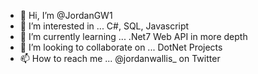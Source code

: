 - 👋 Hi, I’m @JordanGW1
- 👀 I’m interested in ... C#, SQL, Javascript
- 🌱 I’m currently learning ... .Net7 Web API in more depth
- 💞️ I’m looking to collaborate on ... DotNet Projects
- 📫 How to reach me ... @jordanwallis_ on Twitter

<!---
JordanGW1/JordanGW1 is a ✨ special ✨ repository because its `README.md` (this file) appears on your GitHub profile.
You can click the Preview link to take a look at your changes.
--->

